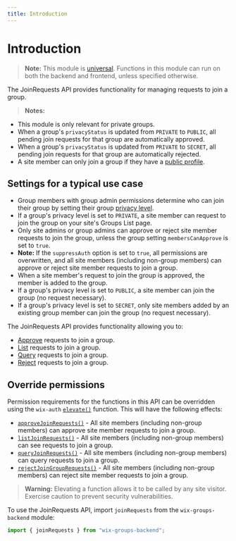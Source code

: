 ```yaml
---
title: Introduction
---
```


# Introduction

> **Note:** This module is
> [universal](/api-overview/api-versions#universal-modules).
> Functions in this module can run on both the backend and frontend,
> unless specified otherwise.

The JoinRequests API provides functionality for managing requests to join a group.

> **Notes:** 
+ This module is only relevant for private groups. 
+ When a group's `privacyStatus` is updated from `PRIVATE` to `PUBLIC`, all pending join requests for that group are automatically approved.
+ When a group's `privacyStatus` is updated from `PRIVATE` to `SECRET`, all pending join requests for that group are automatically rejected. 
+ A site member can only join a group if they have a [public profile]("https://support.wix.com/en/article/wix-groups-member-privacy-settings-for-groups").
  
## Settings for a typical use case
+ Group members with group admin permissions determine who can join their group by setting their group [privacy level](https://support.wix.com/en/article/wix-groups-about-groups#your-groups-privacy-permissions).
+ If a group's privacy level is set to `PRIVATE`, a site member can request to join the group on your site's Groups List page.
+ Only site admins or group admins can approve or reject site member requests to join the group, unless the group setting `membersCanApprove` is set to `true`. 
+ **Note:** If the `suppressAuth` option is set to `true`, all permissions are overwritten, and all site members (including non-group members) can approve or reject site member requests to join a group. 
+ When a site member's request to join the group is approved, the member is added to the group. 
+ If a group's privacy level is set to `PUBLIC`, a site member can join the group (no request necessary). 
+ If a group's privacy level is set to `SECRET`, only site members added by an existing group member can join the group (no request necessary). 
 
The JoinRequests API provides functionality allowing you to:  
 + [Approve](wix-groups-v2/joinrequests/approveJoinGroupRequests) requests to join a group. 
 + [List](../listJoinGroupRequests) requests to join a group. 
 + [Query](../#queryJoinGroupRequests) requests to join a group.
 + [Reject](#rejectJoinGroupRequests) requests to join a group. 

## Override permissions
Permission requirements for the functions in this API can be overridden using the `wix-auth` [`elevate()`](https://www.wix.com/velo/reference/wix-auth/elevate) function. This will have the following effects:
 + [`approveJoinRequests()`](#approveJoinGroupRequests) - All site members (including non-group members) can approve site member requests to join a group.
 + [`listJoinRequests()`](#listJoinGroupRequests) - All site members (including non-group members) can see requests to join a group.
 + [`queryJoinRequests()`](#queryJoinGroupRequests) - All site members (including non-group members) can query requests to join a group.
 + [`rejectJoinGroupRequests()`](#rejectJoinGroupRequests) - All site members (including non-group members) can reject site member requests to join a group.

<blockquote class='warning'>
<p><strong>Warning:</strong> Elevating a function allows it to be called by any site visitor. Exercise caution to prevent security vulnerabilities.</p>
</blockquote>

To use the JoinRequests API, import `joinRequests` from the `wix-groups-backend` module:

```javascript
import { joinRequests } from "wix-groups-backend";
```
